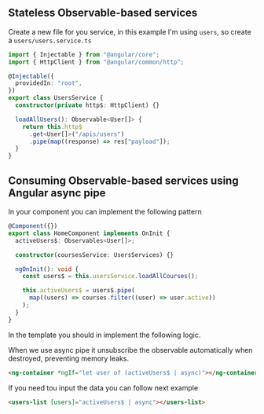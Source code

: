 ## Stateless Observable-based services

Create a new file for you service, in this example I'm using `users`, so create a `users/users.service.ts`

```ts
import { Injectable } from "@angular/core";
import { HttpClient } from "@angular/common/http";

@Injectable({
  providedIn: "root",
})
export class UsersService {
  constructor(private http$: HttpClient) {}

  loadAllUsers(): Observable<User[]> {
    return this.http$
      .get<User[]>("/apis/users")
      .pipe(map((response) => res["payload"]);
  }
}
```

## Consuming Observable-based services using Angular async pipe

In your component you can implement the following pattern

```ts
@Component({})
export class HomeComponent implements OnInit {
  activeUsers$: Observables<User[]>;

  constructor(coursesService: UsersServices) {}

  ngOnInit(): void {
    const users$ = this.usersService.loadAllCourses();

    this.activeUsers$ = users$.pipe(
      map((users) => courses.filter((user) => user.active))
    );
  }
}
```

In the template you should in implement the following logic.

When we use async pipe it unsubscribe the observable automatically when destroyed, preventing memory leaks.

```html
<ng-container *ngIf="let user of (activeUsers$ | async)"></ng-container>
```

If you need tou input the data you can follow next example

```html
<users-list [users]="activeUsers$ | async"></users-list>
```
